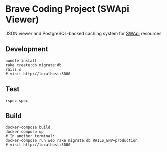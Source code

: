 # Brave Coding Project (SWApi Viewer)

JSON viewer and PostgreSQL-backed caching system for [SWApi](https://swapi.co) resources

## Development
```
bundle install
rake create:db migrate:db
rails s
# visit http://localhost:3000
```

## Test
```
rspec spec
```

## Build
```
docker-compose build
docker-compose up
# In another terminal:
docker-compose run web rake migrate:db RAILS_ENV=production
# visit http://localhost:3000
```
